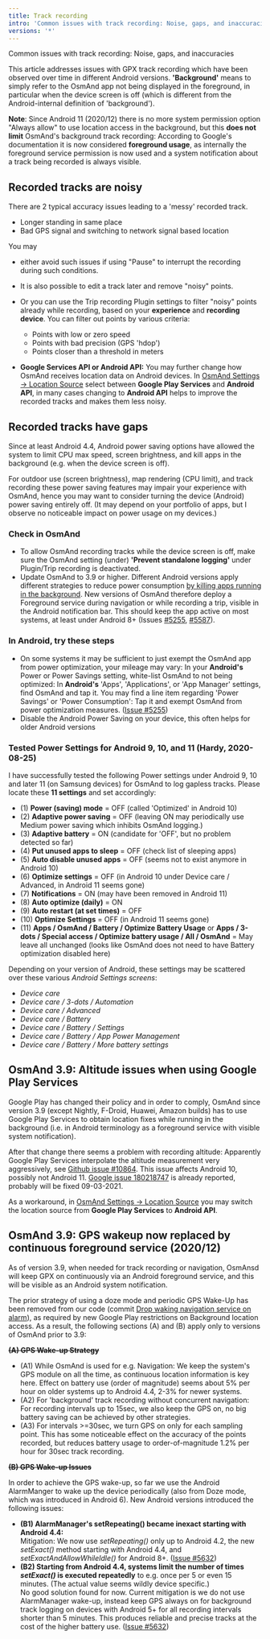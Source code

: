 ```yaml
---
title: Track recording
intro: 'Common issues with track recording: Noise, gaps, and inaccuracies'
versions: '*'
---
```


Common issues with track recording: Noise, gaps, and inaccuracies

This article addresses issues with GPX track recording which have been observed over time in different Android versions. **'Background'** means to simply refer to the OsmAnd app not being displayed in the foreground, in particular when the device screen is off (which is different from the Android-internal definition of 'background').

**Note**: Since Android 11 (2020/12) there is no more system permission option "Always allow" to use location access in the background, but this **does not limit** OsmAnd's background track recording: According to Google's documentation it is now considered **foreground usage**, as internally the foreground service permission is now used and a system notification about a track being recorded is always visible.


## Recorded tracks are noisy

There are 2 typical accuracy issues leading to a 'messy' recorded track.
- Longer standing in same place 
- Bad GPS signal and switching to network signal based location

You may
- either avoid such issues if using "Pause" to interrupt the recording during such conditions.
- It is also possible to edit a track later and remove "noisy" points. 
- Or you can use the Trip recording Plugin settings to filter "noisy" points already while recording, based on your **experience** and **recording device**. You can filter out points by various criteria: 
  - Points with low or zero speed
  - Points with bad precision (GPS 'hdop')
  - Points closer than a threshold in meters

- **Google Services API or Android API:** You may further change how OsmAnd receives location data on Android devices. In [OsmAnd Settings → Location Source](../personal/global-settings.md#location-source) select between **Google Play Services** and **Android API**, in many cases changing to **Android API** helps to improve the recorded tracks and makes them less noisy.


## Recorded tracks have gaps


Since at least Android 4.4, Android power saving options have allowed the system to limit CPU max speed, screen brightness, and kill apps in the background (e.g. when the device screen is off).

For outdoor use (screen brightness), map rendering (CPU limit), and track recording these power saving features may impair your experience with OsmAnd, hence you may want to consider turning the device (Android) power saving entirely off. (It may depend on your portfolio of apps, but I observe no noticeable impact on power usage on my devices.)

### Check in OsmAnd

* To allow OsmAnd recording tracks while the device screen is off, make sure the OsmAnd setting (under) **'Prevent standalone logging'** under Plugin/Trip recording is deactivated.
* Update OsmAnd to 3.9 or higher. Different Android versions apply different strategies to reduce power consumption [by killing apps running in the background](https://dontkillmyapp.com/). New versions of OsmAnd therefore deploy a Foreground service during navigation or while recording a trip, visible in the Android notification bar. This should keep the app active on most systems, at least under Android 8+ (Issues [\#5255](https://github.com/osmandapp/Osmand/issues/5255), [\#5587](https://github.com/osmandapp/Osmand/issues/5587)).

### In Android, try these steps
* On some systems it may be sufficient to just exempt the OsmAnd app from power optimization, your mileage may vary: In your **Android's** Power or Power Savings setting, white-list OsmAnd to not being optimized: In **Android's** 'Apps', 'Applications', or 'App Manager' settings, find OsmAnd and tap it. You may find a line item regarding 'Power Savings' or 'Power Consumption': Tap it and exempt OsmAnd from power optimization measures. ([Issue \#5255](https://github.com/osmandapp/Osmand/issues/5255))
* Disable the Android Power Saving on your device, this often helps for older Android versions

### Tested Power Settings for Android 9, 10, and 11 (Hardy, 2020-08-25)

I have successfully tested the following Power settings under Android 9, 10 and later 11 (on Samsung devices) for OsmAnd to log gapless tracks. Please locate these **11 settings** and set accordingly:
* (1) **Power (saving) mode** = OFF   (called 'Optimized' in Android 10)
* (2) **Adaptive power saving** = OFF   (leaving ON may periodically use Medium power saving which inhibits OsmAnd logging.)
* (3) **Adaptive battery** = ON   (candidate for 'OFF', but no problem detected so far)
* (4) **Put unused apps to sleep** = OFF   (check list of sleeping apps)
* (5) **Auto disable unused apps** = OFF   (seems not to exist anymore in Android 10)
* (6) **Optimize settings** = OFF   (in Android 10 under Device care / Advanced, in Android 11 seems gone)
* (7) **Notifications** = ON   (may have been removed in Android 11)
* (8) **Auto optimize (daily)** = ON
* (9) **Auto restart (at set times)** = OFF
* (10) **Optimize Settings** = OFF   (in Android 11 seems gone)
* (11) **Apps / OsmAnd / Battery / Optimize Battery Usage** or **Apps / 3-dots / Special access / Optimize battery usage / All / OsmAnd** = May leave all unchanged (looks like OsmAnd does not need to have Battery optimization disabled here)

Depending on your version of Android, these settings may be scattered over these various _Android Settings screens_:
* _Device care_
* _Device care / 3-dots / Automation_
* _Device care / Advanced_
* _Device care / Battery_
* _Device care / Battery / Settings_
* _Device care / Battery / App Power Management_
* _Device care / Battery / More battery settings_


## OsmAnd 3.9: Altitude issues when using Google Play Services

Google Play has changed their policy and in order to comply, OsmAnd since version 3.9 (except Nightly, F-Droid, Huawei, Amazon builds) has to use Google Play Services to obtain location fixes while running in the background (i.e. in Android terminology as a foreground service with visible system notification).

After that change there seems a problem with recording altitude: Apparently Google Play Services interpolate the altitude measurement very aggressively, see [Github issue #10864](https://github.com/osmandapp/OsmAnd/issues/10864). This issue affects Android 10, possibly not Android 11. [Google issue 180218747](https://issuetracker.google.com/issues/180218747) is already reported, probably will be fixed 09-03-2021.

As a workaround, in [OsmAnd Settings → Location Source](../personal/global-settings.md#location-source) you may switch the location source from **Google Play Services** to **Android API**.


## OsmAnd 3.9: GPS wakeup now replaced by continuous foreground service (2020/12)

As of version 3.9, when needed for track recording or navigation, OsmAnsd will keep GPX on continuously via an Android foreground service, and this will be visible as an Android system notification.

The prior strategy of using a doze mode and periodic GPS Wake-Up has been removed from our code (commit [Drop waking navigation service on alarm](https://github.com/osmandapp/OsmAnd/commit/950a9cc8f8660b3f3d750391ddc1429d5dc38b34)), as required by new Google Play restrictions on Background location access. As a result, the following sections (A) and (B) apply only to versions of OsmAnd prior to 3.9:

**<del> (A) GPS Wake-up Strategy</del>**
- (A1) While OsmAnd is used for e.g. Navigation: We keep the system's GPS module on all the time, as continuous location information is key here. Effect on battery use (order of magnitude) seems about 5% per hour on older systems up to Android 4.4, 2-3% for newer systems.
- (A2) For 'background' track recording without concurrent navigation: For recording intervals up to 15sec, we also keep the GPS on, no big battery saving can be achieved by other strategies.
- (A3) For intervals \>=30sec, we turn GPS on only for each sampling point. This has some noticeable effect on the accuracy of the points recorded, but reduces battery usage to order-of-magnitude 1.2% per hour for 30sec track recording.

**<del> (B) GPS Wake-up Issues</del>**

In order to achieve the GPS wake-up, so far we use the Android AlarmManger to wake up the device periodically (also from Doze mode, which was introduced in Android 6). New Android versions introduced the following issues:
- **(B1) AlarmManager's setRepeating() became inexact starting with Android 4.4:**  
Mitigation: We now use *setRepeating()* only up to Android 4.2, the new *setExact()* method starting with Android 4.4, and *setExactAndAllowWhileIdle()* for Android 8+. ([Issue \#5632](https://github.com/osmandapp/Osmand/issues/5632))
- **(B2) Starting from Android 4.4, systems limit the number of times *setExact()* is executed repeatedly** to e.g. once per 5 or even 15 minutes. (The actual value seems wildly device specific.)  
No good solution found for now. Current mitigation is we do not use AlarmManager wake-up, instead keep GPS always on for background track logging on devices with Android 5+ for all recording intervals shorter than 5 minutes. This produces reliable and precise tracks at the cost of the higher battery use. ([Issue \#5632](https://github.com/osmandapp/Osmand/issues/5632))
